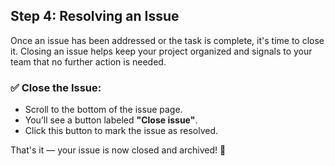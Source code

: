 ## Step 4: Resolving an Issue

Once an issue has been addressed or the task is complete, it's time to close it. Closing an issue helps keep your project organized and signals to your team that no further action is needed.

### :white_check_mark: Close the Issue:

- Scroll to the bottom of the issue page.
- You’ll see a button labeled **"Close issue"**.
- Click this button to mark the issue as resolved.

That's it — your issue is now closed and archived! :tada:

